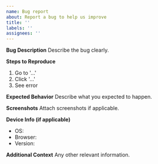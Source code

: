 ```yaml
---
name: Bug report
about: Report a bug to help us improve
title: ''
labels: ''
assignees: ''
---
```


**Bug Description**
Describe the bug clearly.

**Steps to Reproduce**
1. Go to '...'
2. Click '...'
3. See error

**Expected Behavior**
Describe what you expected to happen.

**Screenshots**
Attach screenshots if applicable.

**Device Info (if applicable)**
- OS:
- Browser:
- Version:

**Additional Context**
Any other relevant information.

